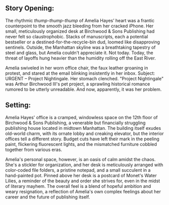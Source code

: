 ## Story Opening:

The rhythmic *thump-thump-thump* of Amelia Hayes’ heart was a frantic counterpoint to the smooth jazz bleeding from her cracked iPhone. Her small, meticulously organized desk at Birchwood & Sons Publishing had never felt so claustrophobic. Stacks of manuscripts, each a potential bestseller or a destined-for-the-recycle-bin dud, loomed like disapproving sentinels. Outside, the Manhattan skyline was a breathtaking tapestry of steel and glass, but Amelia couldn't appreciate it. Not today. Today, the threat of layoffs hung heavier than the humidity rolling off the East River.

Amelia swiveled in her worn office chair, the faux leather groaning in protest, and stared at the email blinking insistently in her inbox. Subject: URGENT – Project Nightingale. Her stomach clenched. "Project Nightingale" was Arthur Birchwood III's pet project, a sprawling historical romance rumored to be utterly unreadable. And now, apparently, it was her problem.

## Setting:

Amelia Hayes' office is a cramped, windowless space on the 12th floor of Birchwood & Sons Publishing, a venerable but financially struggling publishing house located in midtown Manhattan. The building itself exudes old-world charm, with its ornate lobby and creaking elevator, but the interior offices tell a different story. Budget cuts have left their mark in the peeling paint, flickering fluorescent lights, and the mismatched furniture cobbled together from various eras.

Amelia's personal space, however, is an oasis of calm amidst the chaos. She's a stickler for organization, and her desk is meticulously arranged with color-coded file folders, a pristine notepad, and a small succulent in a hand-painted pot. Pinned above her desk is a postcard of Monet's Water Lilies, a reminder of the beauty and order she strives for, even in the midst of literary mayhem. The overall feel is a blend of hopeful ambition and weary resignation, a reflection of Amelia's own complex feelings about her career and the future of publishing itself.
